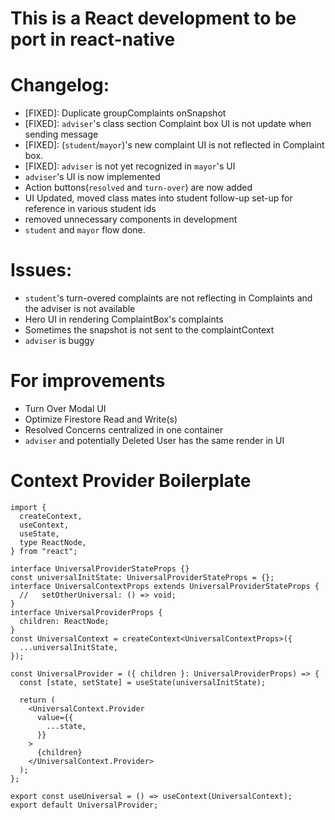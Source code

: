 # This is a React development to be port in react-native

# Changelog:

- [FIXED]: Duplicate groupComplaints onSnapshot
- [FIXED]: `adviser`'s class section Complaint box UI is not update when sending message
- [FIXED]: (`student`/`mayor`)'s new complaint UI is not reflected in Complaint box.
- [FIXED]: `adviser` is not yet recognized in `mayor`'s UI
- `adviser`'s UI is now implemented
- Action buttons(`resolved` and `turn-over`) are now added
- UI Updated, moved class mates into student follow-up set-up for reference in various student ids
- removed unnecessary components in development
- `student` and `mayor` flow done.

# Issues:

- `student`'s turn-overed complaints are not reflecting in Complaints and the adviser is not available
- Hero UI in rendering ComplaintBox's complaints
- Sometimes the snapshot is not sent to the complaintContext
- `adviser` is buggy

# For improvements

- Turn Over Modal UI
- Optimize Firestore Read and Write(s)
- Resolved Concerns centralized in one container
- `adviser` and potentially Deleted User has the same render in UI

# Context Provider Boilerplate

```
import {
  createContext,
  useContext,
  useState,
  type ReactNode,
} from "react";

interface UniversalProviderStateProps {}
const universalInitState: UniversalProviderStateProps = {};
interface UniversalContextProps extends UniversalProviderStateProps {
  //   setOtherUniversal: () => void;
}
interface UniversalProviderProps {
  children: ReactNode;
}
const UniversalContext = createContext<UniversalContextProps>({
  ...universalInitState,
});

const UniversalProvider = ({ children }: UniversalProviderProps) => {
  const [state, setState] = useState(universalInitState);

  return (
    <UniversalContext.Provider
      value={{
        ...state,
      }}
    >
      {children}
    </UniversalContext.Provider>
  );
};

export const useUniversal = () => useContext(UniversalContext);
export default UniversalProvider;
```
